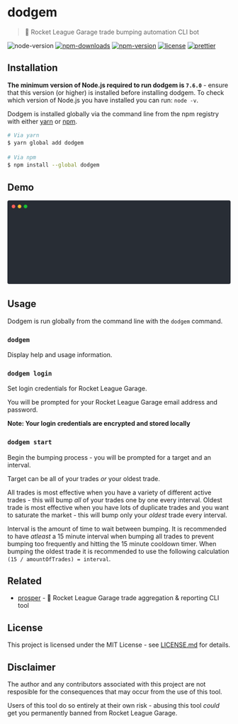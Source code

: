 # dodgem

> 🎪 Rocket League Garage trade bumping automation CLI bot

![node-version](https://img.shields.io/node/v/dodgem.svg) [![npm-downloads](https://img.shields.io/npm/dt/dodgem.svg)](https://www.npmjs.com/package/dodgem) [![npm-version](https://img.shields.io/npm/v/dodgem.svg)](https://www.npmjs.com/package/dodgem) [![license](https://img.shields.io/badge/license-MIT-blue.svg)](https://raw.githubusercontent.com/jamieweavis/contribution/master/LICENSE.md) [![prettier](https://img.shields.io/badge/code_style-prettier-ff69b4.svg)](https://github.com/prettier/prettier)

## Installation

**The minimum version of Node.js required to run dodgem is `7.6.0`** - ensure that this version (or higher) is installed before installing dodgem. To check which version of Node.js you have installed you can run: `node -v`.

Dodgem is installed globally via the command line from the npm registry with either [yarn](https://github.com/yarnpkg/yarn) or [npm](https://github.com/npm/npm).

```sh
# Via yarn
$ yarn global add dodgem

# Via npm
$ npm install --global dodgem
```

## Demo

<p align='center'><img src='screencast.svg' alt='screencast demo'></p>

## Usage

Dodgem is run globally from the command line with the `dodgem` command.

### `dodgem`

Display help and usage information.

### `dodgem login`

Set login credentials for Rocket League Garage.

You will be prompted for your Rocket League Garage email address and password.

**Note: Your login credentials are encrypted and stored locally**

### `dodgem start`

Begin the bumping process - you will be prompted for a target and an interval.

Target can be all of your trades _or_ your oldest trade.

All trades is most effective when you have a variety of different active trades - this will bump _all_ of your trades one by one every interval. Oldest trade is most effective when you have lots of duplicate trades and you want to saturate the market - this will bump only your _oldest_ trade every interval.

Interval is the amount of time to wait between bumping. It is recommended to have _atleast_ a 15 minute interval when bumping all trades to prevent bumping too frequently and hitting the 15 minute cooldown timer. When bumping the oldest trade it is recommended to use the following calculation `(15 / amountOfTrades) = interval`.

## Related

* [prosper](https://github.com/jamieweavis/prosper) - 💎 Rocket League Garage trade aggregation & reporting CLI tool

## License

This project is licensed under the MIT License - see [LICENSE.md](LICENSE.md) for details.

## Disclaimer

The author and any contributors associated with this project are not resposible for the consequences that may occur from the use of this tool.

Users of this tool do so entirely at their own risk - abusing this tool _could_ get you permanently banned from Rocket League Garage.
